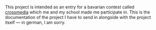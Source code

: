 This project is intended as an entry for a bavarian contest called [crossmedia](http://crossmedia-festival.de/)
which me and my school made me participate in. This is the documentation of the
project I have to send in alongside with the project itself — in german, I am
sorry.
